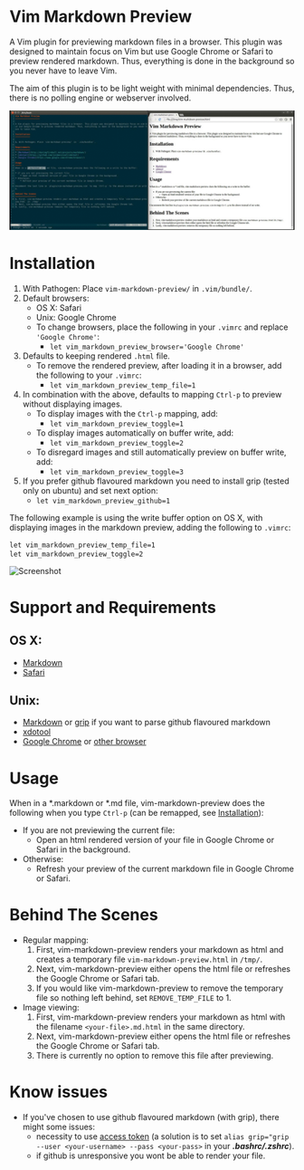 Vim Markdown Preview
====================

A Vim plugin for previewing markdown files in a browser. This plugin was designed to maintain focus on Vim but use Google Chrome or Safari to preview rendered markdown. Thus, everything is done in the background so you never have to leave Vim.

The aim of this plugin is to be light weight with minimal dependencies. Thus, there is no polling engine or webserver involved.

![Screenshot](images/screenshot.gif?raw=true "Screenshot")

Installation<a name='installation'></a>
============

1. With Pathogen: Place `vim-markdown-preview/` in `.vim/bundle/`.
2. Default browsers:
    * OS X: Safari
    * Unix: Google Chrome
    * To change browsers, place the following in your `.vimrc` and replace `'Google Chrome'`:
        * `let vim_markdown_preview_browser='Google Chrome'`
3. Defaults to keeping rendered `.html` file.
    * To remove the rendered preview, after loading it in a browser, add the following to your `.vimrc`:
        * `let vim_markdown_preview_temp_file=1`
4. In combination with the above, defaults to mapping `Ctrl-p` to preview without displaying images.
    * To display images with the `Ctrl-p` mapping, add:
        * `let vim_markdown_preview_toggle=1`
    * To display images automatically on buffer write, add:
        * `let vim_markdown_preview_toggle=2`
    * To disregard images and still automatically preview on buffer write, add:
        * `let vim_markdown_preview_toggle=3`
5. If you prefer github flavoured markdown you need to install grip (tested only on ubuntu) and set next option:
    * `let vim_markdown_preview_github=1`

The following example is using the write buffer option on OS X, with displaying images in the markdown preview, adding the following to `.vimrc`:

```vim
let vim_markdown_preview_temp_file=1
let vim_markdown_preview_toggle=2
```

![Screenshot](images/screenshot-with-images.gif?raw=true "Screenshot With Images")

Support and Requirements
========================

## OS X:

* [Markdown](http://daringfireball.net/projects/markdown/)
* [Safari](https://www.apple.com/safari/)

## Unix:

* [Markdown](http://daringfireball.net/projects/markdown/) or [grip](https://github.com/joeyespo/grip) if you want to parse github flavoured markdown
* [xdotool](https://github.com/jordansissel/xdotool)
* [Google Chrome](https://www.google.com/chrome/browser/) or [other browser](https://github.com/JamshedVesuna/vim-markdown-preview/wiki/Use-other-browser-to-preview-markdown#ubuntu-or-debian)

Usage
=====
When in a *.markdown or *.md file, vim-markdown-preview does the following when you type `Ctrl-p` (can be remapped, see [Installation](#installation)):

* If you are not previewing the current file:
    * Open an html rendered version of your file in Google Chrome or Safari in the background.
* Otherwise:
    * Refresh your preview of the current markdown file in Google Chrome or Safari.


Behind The Scenes
=================
* Regular mapping:
    1. First, vim-markdown-preview renders your markdown as html and creates a temporary file `vim-markdown-preview.html` in `/tmp/`.
    2. Next, vim-markdown-preview either opens the html file or refreshes the Google Chrome or Safari tab.
    3. If you would like vim-markdown-preview to remove the temporary file so nothing left behind, set `REMOVE_TEMP_FILE` to 1.
* Image viewing:
    1. First, vim-markdown-preview renders your markdown as html with the filename `<your-file>.md.html` in the same directory.
    2. Next, vim-markdown-preview either opens the html file or refreshes the Google Chrome or Safari tab.
    3. There is currently no option to remove this file after previewing.

Know issues
===========
* If you've chosen to use github flavoured markdown (with grip), there might some issues:
    * necessity to use [access token](https://github.com/joeyespo/grip#access) (a solution is to set `alias grip="grip --user <your-username> --pass <your-pass>` in your ***.bashrc/.zshrc***).
    * if github is unresponsive you wont be able to render your file.
